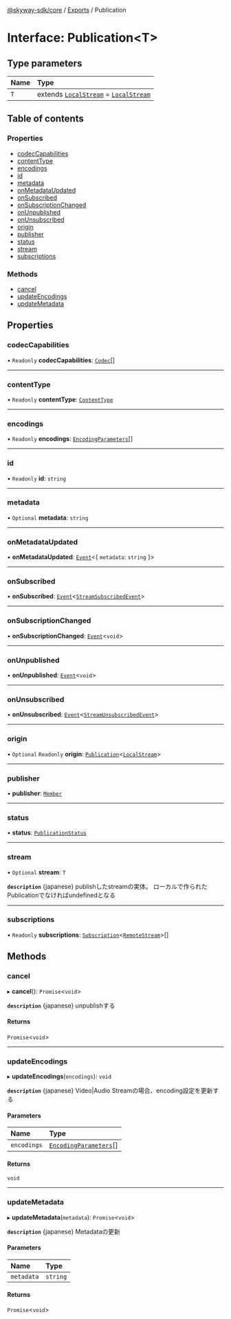 [@skyway-sdk/core](../README.md) / [Exports](../modules.md) / Publication

# Interface: Publication<T\>

## Type parameters

| Name | Type |
| :------ | :------ |
| `T` | extends [`LocalStream`](../modules.md#localstream) = [`LocalStream`](../modules.md#localstream) |

## Table of contents

### Properties

- [codecCapabilities](Publication.md#codeccapabilities)
- [contentType](Publication.md#contenttype)
- [encodings](Publication.md#encodings)
- [id](Publication.md#id)
- [metadata](Publication.md#metadata)
- [onMetadataUpdated](Publication.md#onmetadataupdated)
- [onSubscribed](Publication.md#onsubscribed)
- [onSubscriptionChanged](Publication.md#onsubscriptionchanged)
- [onUnpublished](Publication.md#onunpublished)
- [onUnsubscribed](Publication.md#onunsubscribed)
- [origin](Publication.md#origin)
- [publisher](Publication.md#publisher)
- [status](Publication.md#status)
- [stream](Publication.md#stream)
- [subscriptions](Publication.md#subscriptions)

### Methods

- [cancel](Publication.md#cancel)
- [updateEncodings](Publication.md#updateencodings)
- [updateMetadata](Publication.md#updatemetadata)

## Properties

### codecCapabilities

• `Readonly` **codecCapabilities**: [`Codec`](Codec.md)[]

___

### contentType

• `Readonly` **contentType**: [`ContentType`](../modules.md#contenttype)

___

### encodings

• `Readonly` **encodings**: [`EncodingParameters`](EncodingParameters.md)[]

___

### id

• `Readonly` **id**: `string`

___

### metadata

• `Optional` **metadata**: `string`

___

### onMetadataUpdated

• **onMetadataUpdated**: [`Event`](../classes/Event.md)<{ `metadata`: `string`  }\>

___

### onSubscribed

• **onSubscribed**: [`Event`](../classes/Event.md)<[`StreamSubscribedEvent`](StreamSubscribedEvent.md)\>

___

### onSubscriptionChanged

• **onSubscriptionChanged**: [`Event`](../classes/Event.md)<`void`\>

___

### onUnpublished

• **onUnpublished**: [`Event`](../classes/Event.md)<`void`\>

___

### onUnsubscribed

• **onUnsubscribed**: [`Event`](../classes/Event.md)<[`StreamUnsubscribedEvent`](StreamUnsubscribedEvent.md)\>

___

### origin

• `Optional` `Readonly` **origin**: [`Publication`](Publication.md)<[`LocalStream`](../modules.md#localstream)\>

___

### publisher

• **publisher**: [`Member`](Member.md)

___

### status

• **status**: [`PublicationStatus`](../modules.md#publicationstatus)

___

### stream

• `Optional` **stream**: `T`

**`description`** {japanese} publishしたstreamの実体。
ローカルで作られたPublicationでなければundefinedとなる

___

### subscriptions

• `Readonly` **subscriptions**: [`Subscription`](Subscription.md)<[`RemoteStream`](../modules.md#remotestream)\>[]

## Methods

### cancel

▸ **cancel**(): `Promise`<`void`\>

**`description`** {japanese} unpublishする

#### Returns

`Promise`<`void`\>

___

### updateEncodings

▸ **updateEncodings**(`encodings`): `void`

**`description`** {japanese} Video|Audio Streamの場合、encoding設定を更新する

#### Parameters

| Name | Type |
| :------ | :------ |
| `encodings` | [`EncodingParameters`](EncodingParameters.md)[] |

#### Returns

`void`

___

### updateMetadata

▸ **updateMetadata**(`metadata`): `Promise`<`void`\>

**`description`** {japanese} Metadataの更新

#### Parameters

| Name | Type |
| :------ | :------ |
| `metadata` | `string` |

#### Returns

`Promise`<`void`\>
